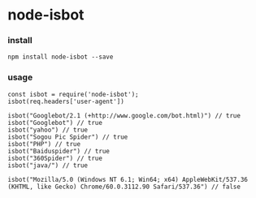 # node-isbot

### install

    npm install node-isbot --save

### usage

    
    
    const isbot = require('node-isbot');
    isbot(req.headers['user-agent'])

    isbot("Googlebot/2.1 (+http://www.google.com/bot.html)") // true
    isbot("Googlebot") // true
    isbot("yahoo") // true
    isbot("Sogou Pic Spider") // true
    isbot("PHP") // true
    isbot("Baiduspider") // true
    isbot("360Spider") // true
    isbot("java/") // true

    isbot("Mozilla/5.0 (Windows NT 6.1; Win64; x64) AppleWebKit/537.36 (KHTML, like Gecko) Chrome/60.0.3112.90 Safari/537.36") // false

